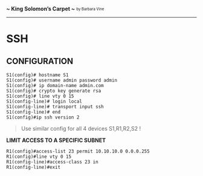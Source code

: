 **~ King Solomon’s Carpet ~** <sub><sup>by Barbara Vine</sup></sub>

---

# SSH

## CONFIGURATION

```
S1(config)# hostname S1
S1(config)# username admin password admin
S1(config)# ip domain-name admin.com
S1(config)# crypto key generate rsa
S1(config)# line vty 0 15
S1(config-line)# login local
S1(config-line)# transport input ssh
S1(config-line)# end
S1(config)#ip ssh version 2
```

> Use similar config for all 4 devices S1,R1,R2,S2 !

**LIMIT ACCESS TO A SPECIFIC SUBNET**

```
R1(config)#access-list 23 permit 10.10.10.0 0.0.0.255
R1(config)#line vty 0 15
R1(config-line)#access-class 23 in
R1(config-line)#exit
```